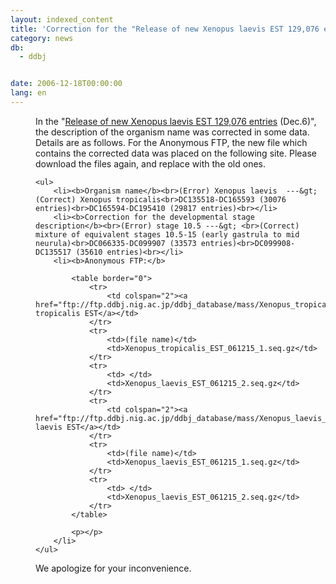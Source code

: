 ```yaml
---
layout: indexed_content
title: 'Correction for the "Release of new Xenopus laevis EST 129,076 entries (Dec.6)"'
category: news
db:
  - ddbj


date: 2006-12-18T00:00:00
lang: en
---
```


<html>
<dd> In the "<a href="#061206">Release of new Xenopus laevis EST 129,076 entries</a> (Dec.6)", the description of the organism name was corrected in some data. Details are as follows. For the Anonymous FTP, the new file which contains the corrected data was placed on the following site. Please download the files again, and replace with the old ones.<br>

    <ul>
        <li><b>Organism name</b><br>(Error) Xenopus laevis  ---&gt; (Correct) Xenopus tropicalis<br>DC135518-DC165593 (30076 entries)<br>DC165594-DC195410 (29817 entries)<br></li>
        <li><b>Correction for the developmental stage description</b><br>(Error) stage 10.5 ---&gt; <br>(Correct) mixture of equivalent stages 10.5-15 (early gastrula to mid neurula)<br>DC066335-DC099907 (33573 entries)<br>DC099908-DC135517 (35610 entries)<br></li>
        <li><b>Anonymous FTP:</b>

            <table border="0">
                <tr>
                    <td colspan="2"><a href="ftp://ftp.ddbj.nig.ac.jp/ddbj_database/mass/Xenopus_tropicalis_EST/">Xenopus tropicalis EST</a></td>
                </tr>
                <tr>
                    <td>(file name)</td>
                    <td>Xenopus_tropicalis_EST_061215_1.seq.gz</td>
                </tr>
                <tr>
                    <td> </td>
                    <td>Xenopus_laevis_EST_061215_2.seq.gz</td>
                </tr>
                <tr>
                    <td colspan="2"><a href="ftp://ftp.ddbj.nig.ac.jp/ddbj_database/mass/Xenopus_laevis_EST/">Xenopus laevis EST</a></td>
                </tr>
                <tr>
                    <td>(file name)</td>
                    <td>Xenopus_laevis_EST_061215_1.seq.gz</td>
                </tr>
                <tr>
                    <td> </td>
                    <td>Xenopus_laevis_EST_061215_2.seq.gz</td>
                </tr>
            </table>

            <p></p>
        </li>
    </ul>
<dd>We apologize for your inconvenience.</dd>
</dd>
</html>
